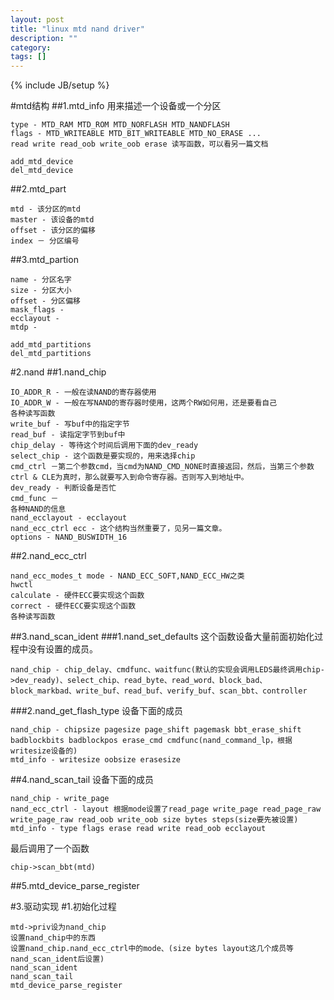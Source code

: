 ```yaml
---
layout: post
title: "linux mtd nand driver"
description: ""
category: 
tags: []
---
```

{% include JB/setup %}

#mtd结构
##1.mtd_info
用来描述一个设备或一个分区

    type - MTD_RAM MTD_ROM MTD_NORFLASH MTD_NANDFLASH
    flags - MTD_WRITEABLE MTD_BIT_WRITEABLE MTD_NO_ERASE ...
    read write read_oob write_oob erase 读写函数，可以看另一篇文档

    add_mtd_device
    del_mtd_device



##2.mtd_part

    mtd - 该分区的mtd
    master - 该设备的mtd
    offset - 该分区的偏移
    index － 分区编号

##3.mtd_partion

    name - 分区名字
    size - 分区大小
    offset - 分区偏移
    mask_flags - 
    ecclayout - 
    mtdp -

    add_mtd_partitions
    del_mtd_partitions

#2.nand
##1.nand_chip

    IO_ADDR_R - 一般在读NAND的寄存器使用
    IO_ADDR_W - 一般在写NAND的寄存器时使用，这两个RW如何用，还是要看自己
    各种读写函数
    write_buf - 写buf中的指定字节
    read_buf - 读指定字节到buf中
    chip_delay - 等待这个时间后调用下面的dev_ready
    select_chip - 这个函数是要实现的，用来选择chip
    cmd_ctrl －第二个参数cmd，当cmd为NAND_CMD_NONE时直接返回，然后，当第三个参数ctrl & CLE为真时，那么就要写入到命令寄存器。否则写入到地址中。
    dev_ready - 判断设备是否忙
    cmd_func － 
    各种NAND的信息
    nand_ecclayout - ecclayout
    nand_ecc_ctrl ecc - 这个结构当然重要了，见另一篇文章。
    options - NAND_BUSWIDTH_16

##2.nand_ecc_ctrl

    nand_ecc_modes_t mode - NAND_ECC_SOFT,NAND_ECC_HW之类
    hwctl
    calculate - 硬件ECC要实现这个函数
    correct - 硬件ECC要实现这个函数
    各种读写函数

##3.nand_scan_ident
###1.nand_set_defaults
这个函数设备大量前面初始化过程中没有设置的成员。

    nand_chip - chip_delay、cmdfunc、waitfunc(默认的实现会调用LEDS最终调用chip->dev_ready)、select_chip、read_byte、read_word、block_bad、block_markbad、write_buf、read_buf、verify_buf、scan_bbt、controller

###2.nand_get_flash_type
设备下面的成员

    nand_chip - chipsize pagesize page_shift pagemask bbt_erase_shift badblockbits badblockpos erase_cmd cmdfunc(nand_command_lp，根据writesize设备的)
    mtd_info - writesize oobsize erasesize

##4.nand_scan_tail
设备下面的成员

    nand_chip - write_page
    nand_ecc_ctrl - layout 根据mode设置了read_page write_page read_page_raw write_page_raw read_oob write_oob size bytes steps(size要先被设置)
    mtd_info - type flags erase read write read_oob ecclayout

最后调用了一个函数

    chip->scan_bbt(mtd)

##5.mtd_device_parse_register


#3.驱动实现
#1.初始化过程

    mtd->priv设为nand_chip
    设置nand_chip中的东西
    设置nand_chip.nand_ecc_ctrl中的mode、(size bytes layout这几个成员等nand_scan_ident后设置)
    nand_scan_ident
    nand_scan_tail
    mtd_device_parse_register
